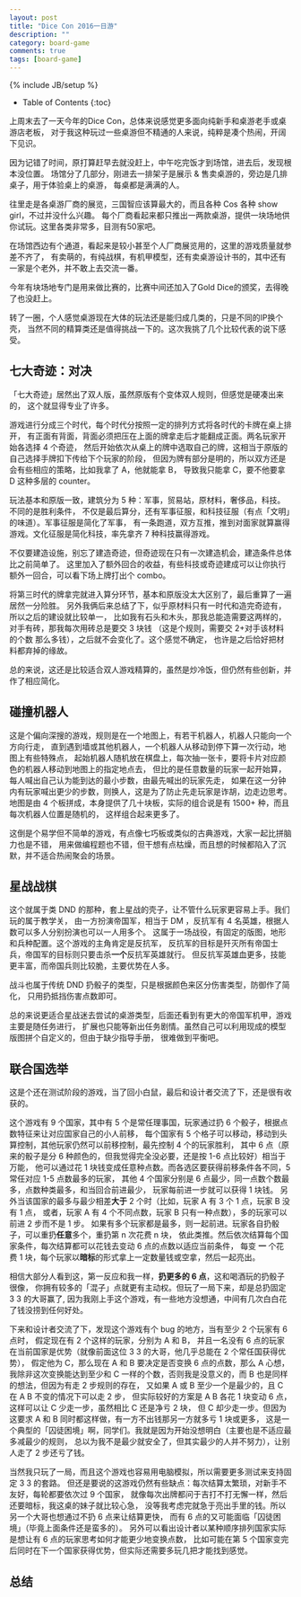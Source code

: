 ```yaml
---
layout: post
title: "Dice Con 2016一日游"
description: ""
category: board-game
comments: true
tags: [board-game]
---
```

{% include JB/setup %}

* Table of Contents
{:toc}

上周末去了一天今年的Dice Con，总体来说感觉更多面向纯新手和桌游老手或桌游店老板，
对于我这种玩过一些桌游但不精通的人来说，纯粹是凑个热闹，开阔下见识。

因为记错了时间，原打算赶早去就没赶上，中午吃完饭才到场馆，进去后，发现根本没位置。
场馆分了几部分，刚进去一排架子是展示 & 售卖桌游的，旁边是几排桌子，用于体验桌上的桌游，
每桌都是满满的人。

往里走是各桌游厂商的展览，<!--more-->三国智应该算最大的，而且各种 Cos 各种 show girl，不过并没什么兴趣。
每个厂商看起来都只推出一两款桌游，提供一块场地供你试玩。这里各类非常多，目测有50家吧。

在场馆西边有个通道，看起来是较小甚至个人厂商展览用的，这里的游戏质量就参差不齐了，
有卖萌的，有纯战棋，有机甲模型，还有卖桌游设计书的，其中还有一家是个老外，并不敢上去交流一番。

今年有块场地专门是用来做比赛的，比赛中间还加入了Gold Dice的颁奖，去得晚了也没赶上。

转了一圈，个人感觉桌游现在大体的玩法还是能归成几类的，只是不同的IP换个壳，
当然不同的精算类还是值得挑战一下的。这次我挑了几个比较代表的说下感受。

## 七大奇迹：对决
「七大奇迹」居然出了双人版，虽然原版有个变体双人规则，但感觉是硬凑出来的，
这个就显得专业了许多。

游戏进行分成三个时代，每个时代分按照一定的排列方式将各时代的卡牌在桌上排开，
有正面有背面，背面必须把压在上面的牌拿走后才能翻成正面。两名玩家开始各选择 4 个奇迹，
然后开始依次从桌上的牌中选取自己的牌，这相当于原版的自己选择手牌扣下传给下个玩家的阶段，
但因为牌有部分是明的，所以双方还是会有些相应的策略，比如我拿了 A，他就能拿 B，
导致我只能拿 C，要不他要拿 D 这种多层的 counter。

玩法基本和原版一致，建筑分为 5 种：军事，贸易站，原材料，奢侈品，科技。不同的是胜利条件，
不仅是最后算分，还有军事征服，和科技征服（有点「文明」的味道）。军事征服是简化了军事，
有一条跑道，双方互推，推到对面家就算赢得游戏。文化征服是简化科技，率先拿齐 7 种科技赢得游戏。

不仅要建造设施，别忘了建造奇迹，但奇迹现在只有一次建造机会，建造条件总体比之前简单了。
这里加入了额外回合的收益，有些科技或奇迹建成可以让你执行额外一回合，可以看下场上牌打出个 combo。

将第三时代的牌拿完就进入算分环节，基本和原版没太大区别了，最后重算了一遍居然一分险胜。
另外我俩后来总结了下，似乎原材料只有一时代和造完奇迹有，所以之后的建设就比较单一，
比如我有石头和木头，那我总能造需要这两样的，对手有砖，那我每次用砖总是要交 3 块钱
（这是个规则，需要交 2+对手该材料的个数 那么多钱），之后就不会变化了。这个感觉不确定，
也许是之后恰好把材料都弃掉的缘故。

总的来说，这还是比较适合双人游戏精算的，虽然是炒冷饭，但仍然有些创新，并作了相应简化。

## 碰撞机器人
这是个偏向深搜的游戏，规则是在一个地图上，有若干机器人，机器人只能向一个方向行走，
直到遇到墙或其他机器人，一个机器人从移动到停下算一次行动，地图上有些特殊点，
起始机器人随机放在棋盘上，每次抽一张卡，要将卡片对应颜色的机器人移动到地图上的指定地点去，
但比的是任意数量的玩家一起开始算，每人喊出自己认为能到达的最小步数，由最先喊出的玩家先走，
如果在这一分钟内有玩家喊出更少的步数，则换人，这是为了防止先走玩家是诈胡，边走边思考。
地图是由 4 个板拼成，本身提供了几十块板，实际的组合说是有 1500+ 种，而且每次机器人位置是随机的，
这样组合起来更多了。

这倒是个易学但不简单的游戏，有点像七巧板或类似的古典游戏，大家一起比拼脑力也是不错，
用来做编程题也不错，但干想有点枯燥，而且想的时候都陷入了沉默，并不适合热闹聚会的场景。

## 星战战棋
这个就属于类 DND 的那种，套上星战的壳子，让不管什么玩家更容易上手。我们玩的属于教学关，
由一方扮演帝国军，相当于 DM ，反抗军有 4 名英雄，根据人数可以多人分别扮演也可以一人用多个。
这属于一场战役，有固定的版图，地形和兵种配置。这个游戏的主角肯定是反抗军，
反抗军的目标是歼灭所有帝国士兵，帝国军的目标则只要击杀**一个**反抗军英雄就行。
但反抗军英雄血更多，技能更丰富，而帝国兵则比较脆，主要优势在人多。

战斗也属于传统 DND 扔骰子的类型，只是根据颜色来区分伤害类型，防御作了简化，
只用扔抵挡伤害点数即可。

总的来说更适合星战迷去尝试的桌游类型，后面还看到有更大的帝国军机甲，游戏主要是随任务进行，
扩展也只能等新出任务剧情。虽然自己可以利用现成的模型版图拼个自定义的，但由于缺少指导手册，
很难做到平衡吧。

## 联合国选举
这是个还在测试阶段的游戏，当了回小白鼠，最后和设计者交流了下，还是很有收获的。

这个游戏有 9 个国家，其中有 5 个是常任理事国，玩家通过扔 6 个骰子，根据点数特征来让对应国家自己的小人前移，
每个国家有 5 个格子可以移动，移动到头算控制，其他玩家仍然可以前移控制，最先控制 4 个的玩家胜利，
其中 6 点（原来的骰子是分 6 种颜色的，但我觉得完全没必要，还是按 1-6 点比较好）相当于万能，
他可以通过花 1 块钱变成任意种点数。而各选区要获得前移条件各不同，5 常任对应 1-5 点数最多的玩家，
其他 4 个国家分别是 6 点最少，同一点数个数最多，点数种类最多，和当回合前进最少，
玩家每前进一步就可以获得 1 块钱。
另外当该国家的最多与最少相差**大于** 2 个时（比如，玩家 A 有 3 个 1 点，玩家 B 没有 1 点，
或者，玩家 A 有 4 个不同点数，玩家 B 只有一种点数），多的玩家可以前进 2 步而不是 1 步。
如果有多个玩家都是最多，则一起前进。玩家各自扔骰子，可以重扔**任意**多个，重扔第 n 次花费 n 块，
依此类推。然后依次结算每个国家条件，每次结算都可以花钱去变动 6 点的点数以适应当前条件，
每变 **一** 个花费 1 块，每个玩家以**暗标**的形式拿上一定数量钱或空拿，然后一起亮出。

相信大部分人看到这，第一反应和我一样，**扔更多的 6 点**，这和喝酒玩的扔骰子很像，
你拥有较多的「混子」点就更有主动权。但玩了一局下来，却是总扔固定 3 3 的大哥赢了,
因为我刚上手这个游戏，有一些地方没想通，中间有几次白白花了钱没捞到任何好处。

下来和设计者交流了下，发现这个游戏有个 bug 的地方，当有至少 2 个玩家有 6 点时，
假定现在有 2 个这样的玩家，分别为 A 和 B，
并且一名没有 6 点的玩家在当前国家是优势（就像前面这位 3 3 的大哥，他几乎总能在 2 个常任国获得优势），
假定他为 C，那么现在 A 和 B 要决定是否变换 6 点的点数，那么 A 心想，我除非这次变换能达到至少和 C
一样的个数，否则我是没意义的，而 B 也是同样的想法，但因为有走 2 步规则的存在，
又如果 A 或 B 至少一个是最少的，且 C 在 A B 不变的情况下可以走 2 步，
但实际较好的方案是 A B 各花 1 块变动 6 点，这样可以让 C 少走一步，虽然相比 C 还是净亏 2 块，
但 C 却少走一步。但因为这要求 A 和 B 同时都这样做，有一方不出钱那另一方就多亏 1 块或更多，
这是一个典型的「囚徒困境」啊，同学们。我就是因为开始没想明白（主要也是不适应最多减最少的规则，
总以为我不是最少就安全了，但其实最少的人并不努力），让别人走了 2 步还亏了钱。

当然我只玩了一局，而且这个游戏也容易用电脑模拟，所以需要更多测试来支持固定 3 3 的套路。
但还是要说的这游戏仍然有些缺点：每次结算太繁琐，对新手不友好，每轮都要依次过 9 个国家，
就像每次出牌都问于吉打不打无懈一样，然后还要暗标，我这桌的妹子就比较心急，
没等我考虑完就急于亮出手里的钱。所以另一个大哥也想通过不扔 6 点来让结算更快，
而有 6 点的又可能面临「囚徒困境」（毕竟上面条件还是蛮多的）。
另外可以看出设计者以某种顺序排列国家实际是想让有 6 点的玩家思考如何才能更少地变换点数，
比如可能在第 5 个国家变完后同时在下一个国家获得优势，但实际还需要多玩几把才能找到感觉。

## 总结
